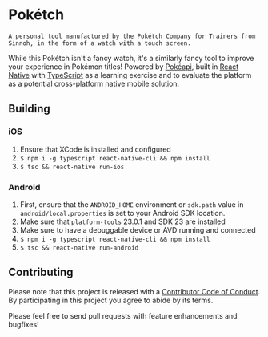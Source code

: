 # Pokétch

    A personal tool manufactured by the Pokétch Company for Trainers from Sinnoh, in the form of a watch with a touch screen.

While this Pokétch isn't a fancy watch, it's a similarly fancy tool to improve
your experience in Pokémon titles! Powered by [Pokéapi][pokeapi], built in
[React Native][rcnative] with [TypeScript][ts] as a learning exercise and to
evaluate the platform as a potential cross-platform native mobile solution.

## Building

### iOS

1. Ensure that XCode is installed and configured
2. `$ npm i -g typescript react-native-cli && npm install`
3. `$ tsc && react-native run-ios`

### Android

1. First, ensure that the `ANDROID_HOME` environment or `sdk.path` value
in `android/local.properties` is set to your Android SDK location.
2. Make sure that `platform-tools` 23.0.1 and SDK 23 are installed
3. Make sure to have a debuggable device or AVD running and connected 
4. `$ npm i -g typescript react-native-cli && npm install`
5. `$ tsc && react-native run-android`

## Contributing

Please note that this project is released with a [Contributor Code of Conduct][coc].
By participating in this project you agree to abide by its terms.

Please feel free to send pull requests with feature enhancements
and bugfixes!

[pokeapi]: http://pokeapi.co/
[rcnative]: https://facebook.github.io/react-native/
[ts]: http://www.typescriptlang.org/
[coc]: CODE_OF_CONDUCT.md